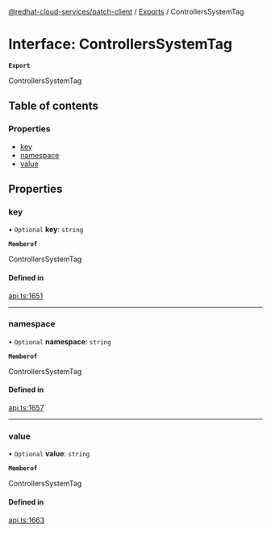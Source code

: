 [@redhat-cloud-services/patch-client](../README.md) / [Exports](../modules.md) / ControllersSystemTag

# Interface: ControllersSystemTag

**`Export`**

ControllersSystemTag

## Table of contents

### Properties

- [key](ControllersSystemTag.md#key)
- [namespace](ControllersSystemTag.md#namespace)
- [value](ControllersSystemTag.md#value)

## Properties

### key

• `Optional` **key**: `string`

**`Memberof`**

ControllersSystemTag

#### Defined in

[api.ts:1651](https://github.com/RedHatInsights/javascript-clients/blob/main/packages/patch/api.ts#L1651)

___

### namespace

• `Optional` **namespace**: `string`

**`Memberof`**

ControllersSystemTag

#### Defined in

[api.ts:1657](https://github.com/RedHatInsights/javascript-clients/blob/main/packages/patch/api.ts#L1657)

___

### value

• `Optional` **value**: `string`

**`Memberof`**

ControllersSystemTag

#### Defined in

[api.ts:1663](https://github.com/RedHatInsights/javascript-clients/blob/main/packages/patch/api.ts#L1663)
